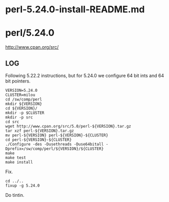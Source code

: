 # perl-5.24.0-install-README.md

perl/5.24.0
===========

<http://www.cpan.org/src/>

LOG
---

Following 5.22.2 instructions, but for 5.24.0 we configure 64 bit ints and 64
bit pointers.

    VERSION=5.24.0
    CLUSTER=milou
    cd /sw/comp/perl
    mkdir ${VERSION}
    cd ${VERSION}/
    mkdir -p $CLUSTER
    mkdir -p src
    cd src
    wget http://www.cpan.org/src/5.0/perl-${VERSION}.tar.gz
    tar xzf perl-${VERSION}.tar.gz 
    mv perl-${VERSION} perl-${VERSION}-${CLUSTER}
    cd perl-${VERSION}-${CLUSTER}
    ./Configure -des -Dusethreads -Duse64bitall -Dprefix=/sw/comp/perl/${VERSION}/${CLUSTER}
    make
    make test
    make install

Fix.

    cd ../..
    fixup -g 5.24.0

Do tintin.
